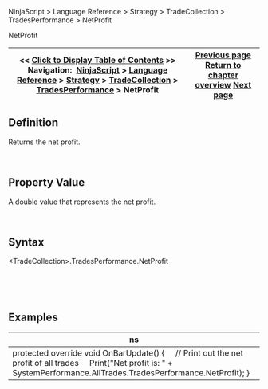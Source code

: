 ﻿


NinjaScript \> Language Reference \> Strategy \> TradeCollection \> TradesPerformance \> NetProfit






















NetProfit







| \<\< [Click to Display Table of Contents](netprofit.md) \>\> **Navigation:**     [NinjaScript](ninjascript.md) \> [Language Reference](language_reference_wip.md) \> [Strategy](strategy.md) \> [TradeCollection](tradecollection.md) \> [TradesPerformance](tradesperformance.md) \> NetProfit | [Previous page](monthlyulcer.md) [Return to chapter overview](tradesperformance.md) [Next page](percent.md) |
| --- | --- |











## Definition


Returns the net profit.  

 


## Property Value


A double value that represents the net profit.


 


## Syntax
\<TradeCollection\>.TradesPerformance.NetProfit


 


 


## Examples




| ns |
| --- |
| protected override void OnBarUpdate() {      // Print out the net profit of all trades      Print("Net profit is: " \+ SystemPerformance.AllTrades.TradesPerformance.NetProfit); } |









